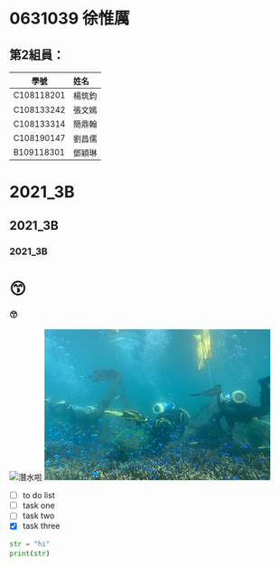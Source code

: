 # 0631039 徐惟厲
## 第2組員：

學號           | 姓名   
------------|:-----
C108118201  | 楊筑鈞
C108133242  | 張文嫣
C108133314  | 簡鼎翰
C108190147  | 劉昌儒
B109118301  | 鄧穎琳

# 2021_3B
## 2021_3B
### 2021_3B
# 😙
#### 😙

![](https://www.nkust.edu.tw/var/file/0/1000/pictures/709/m/mczh-tw400x400_small49362_395013297813.jpg "潛水啦")
![fig](nkust.jpg "潛水嘍")


- [ ] to do list
- [ ] task one
- [ ] task two
- [x] task three

```python
str = "hi"
print(str)
```
